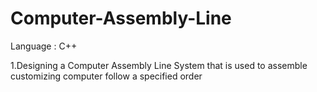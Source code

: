 # Computer-Assembly-Line

Language : C++

1.Designing a Computer Assembly Line System that is used to assemble customizing computer follow a specified order
